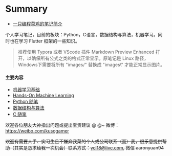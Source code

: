 # Summary



+ [一只编程菜鸡的笔记简介](README.md)

个人学习笔记，目前的板块：Python，C语言，数据结构与算法，机器学习。同时也在学习 Flutter 框架的一些知识。

> 推荐使用 Typora 或者 VScode 插件 Markdown Preview Enhanced 打开，以确保所有公式之类的格式正常显示。原笔记是 Linux 路径，Windows下需要将所有 "images/" 替换成 "images\\" 才能正常显示图片。



#### 主要内容

+ [机器学习基础](ML基础教程笔记.md)
+ [Hands-On Machine Learning](Machine_Learning.md)
+ [Python 随笔](Python随笔.md)
+ [数据结构与算法](Data_Structure.md)
+ [C 随笔](C随笔.md)



欢迎各位朋友大神指出问题或提出宝贵建议 @ @~ 微博：https://weibo.com/kusogamer 

~~欢迎有需要人手、实习生且不嫌弃我菜的个人或公司联系（面）我，很乐意提供帮助（其实是恳求给我一次机会）联系方式：ycl18@live.com, 微信 aaronyuan94~~



